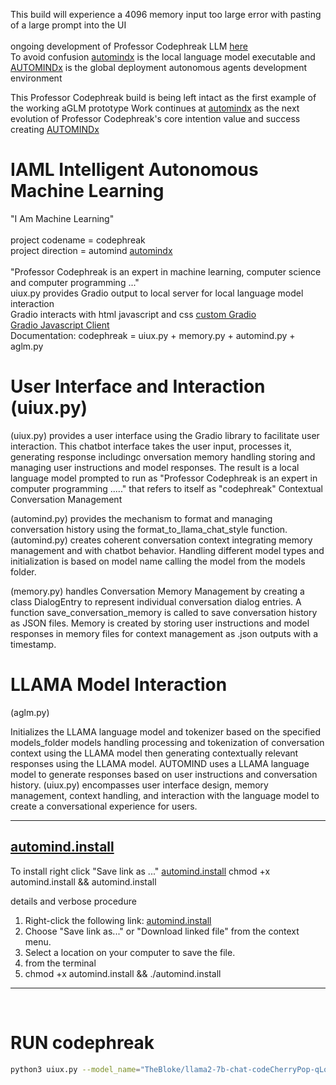 This build will experience a 4096 memory input too large error with pasting of a large prompt into the UI<br /><br />
ongoing development of Professor Codephreak LLM <a href="https://github.com/pythaiml/automindx">here</a><br />
To avoid confusion <a href="https://github.com/pythaiml">automindx</a> is the local language model executable and <a href="https://automindx.dmg.finance">AUTOMINDx</a> is the global deployment autonomous agents development environment<br />


This Professor Codephreak build is being left intact as the first example of the working aGLM prototype</b>
Work continues at <a href="https://github.com/pythaiml/automindx">automindx</a> as the next evolution of Professor Codephreak's core intention value and success creating <a href="https://automindx.dmg.finance">AUTOMINDx</a><br />


# IAML Intelligent Autonomous Machine Learning<br />
"I Am Machine Learning"<br /><br />
project codename = codephreak<br />
project direction = automind <a href="https://github.com/automindx">automindx</a><br /><br />
"Professor Codephreak is an expert in machine learning, computer science and computer programming ..."<br />
uiux.py provides Gradio output to local server for local language model interaction<br />
Gradio interacts with html javascript and css <a href="https://www.gradio.app/guides/custom-CSS-and-JS">custom Gradio</a><br />
<a href="https://www.gradio.app/guides/getting-started-with-the-js-client">Gradio Javascript Client</a><br />
Documentation: codephreak = uiux.py + memory.py + automind.py + aglm.py<br />

# User Interface and Interaction (uiux.py)<br />

(uiux.py) provides a user interface using the Gradio library to facilitate user interaction.
This chatbot interface takes the user input, processes it, generating response includingc onversation memory handling storing and managing user instructions and model responses. The result is a local language model prompted to run as "Professor Codephreak is an expert in computer programming ....." that refers to itself as "codephreak"
Contextual Conversation Management<br />

(automind.py) provides the mechanism to format and managing conversation history using the format_to_llama_chat_style function.
(automind.py) creates coherent conversation context integrating memory management and with chatbot behavior.
Handling different model types and initialization is based on model name calling the model from the models folder. <br />

(memory.py) handles Conversation Memory Management by  creating a class DialogEntry to represent individual conversation dialog entries.
A function save_conversation_memory is called to save conversation history as JSON files. Memory is created by storing user instructions and model responses in memory files for context management as .json outputs with a timestamp.<br />

# LLAMA Model Interaction<br />
(aglm.py)<br />

Initializes the LLAMA language model and tokenizer based on the specified models_folder models handling processing and tokenization of conversation context using the LLAMA model then generating contextually relevant responses using the LLAMA model. AUTOMIND uses a LLAMA language model to generate responses based on user instructions and conversation history. (uiux.py) encompasses user interface design, memory management, context handling, and interaction with the language model to create a conversational experience for users.<br />

-----------------------------------

## [automind.install](https://raw.githubusercontent.com/Professor-Codephreak/automind/main/automind.install)

To install right click "Save link as ..." [automind.install](https://raw.githubusercontent.com/Professor-Codephreak/automind/main/automind.install) chmod +x automind.install && automind.install

details and verbose procedure
1. Right-click the following link: [automind.install](https://raw.githubusercontent.com/Professor-Codephreak/automind/main/automind.install)
2. Choose "Save link as..." or "Download linked file" from the context menu.
3. Select a location on your computer to save the file.
4. from the terminal
5. chmod +x automind.install && ./automind.install


---------------------------------
<br />

# RUN codephreak<br />

```bash
python3 uiux.py --model_name="TheBloke/llama2-7b-chat-codeCherryPop-qLoRA-GGML" --tokenizer_name="TheBloke/llama2-7b-chat-codeCherryPop-qLoRA-GGML" --model_type="ggml" --save_history --file_name="llama-2-7b-chat-codeCherryPop.ggmlv3.q4_1.bin"
```
